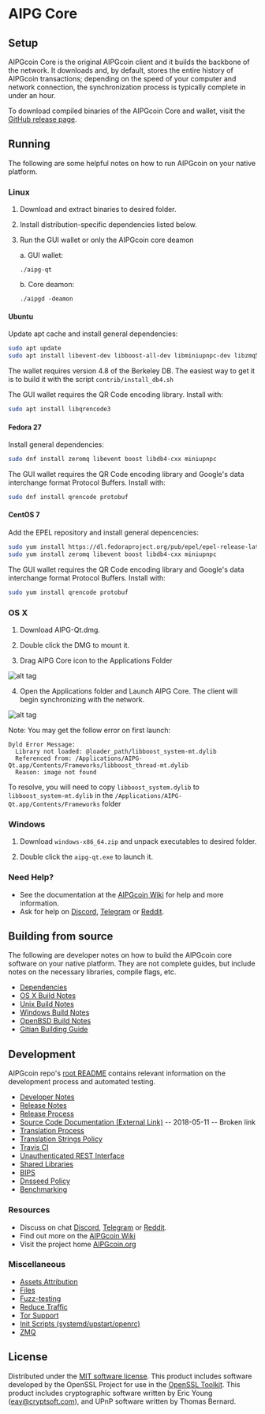 AIPG Core
==============

Setup
---------------------
AIPGcoin Core is the original AIPGcoin client and it builds the backbone of the network. It downloads and, by default, stores the entire history of AIPGcoin transactions; depending on the speed of your computer and network connection, the synchronization process is typically complete in under an hour.

To download compiled binaries of the AIPGcoin Core and wallet, visit the [GitHub release page](https://github.com/AIPGProject/AIPGcoin/releases).

Running
---------------------
The following are some helpful notes on how to run AIPGcoin on your native platform.

### Linux

1) Download and extract binaries to desired folder.

2) Install distribution-specific dependencies listed below.

3) Run the GUI wallet or only the AIPGcoin core deamon

   a. GUI wallet:

   `./aipg-qt`

   b. Core deamon:

   `./aipgd -deamon`

#### Ubuntu

Update apt cache and install general dependencies:

```bash
sudo apt update
sudo apt install libevent-dev libboost-all-dev libminiupnpc-dev libzmq5 software-properties-common
```

The wallet requires version 4.8 of the Berkeley DB. The easiest way to get it is to build it with the script `contrib/install_db4.sh`


The GUI wallet requires the QR Code encoding library. Install with:
```bash
sudo apt install libqrencode3
```

#### Fedora 27

Install general dependencies:
```bash
sudo dnf install zeromq libevent boost libdb4-cxx miniupnpc
```

The GUI wallet requires the QR Code encoding library and Google's data interchange format Protocol Buffers. Install with:
```bash
sudo dnf install qrencode protobuf
```

#### CentOS 7

Add the EPEL repository and install general depencencies:

```bash
sudo yum install https://dl.fedoraproject.org/pub/epel/epel-release-latest-7.noarch.rpm
sudo yum install zeromq libevent boost libdb4-cxx miniupnpc
```

The GUI wallet requires the QR Code encoding library and Google's data interchange format Protocol Buffers. Install with:
```bash
sudo yum install qrencode protobuf
```

### OS X

1) Download AIPG-Qt.dmg.

2) Double click the DMG to mount it.

3) Drag AIPG Core icon to the Applications Folder

![alt tag](https://i.imgur.com/GLhBFUV.png)

4) Open the Applications folder and Launch AIPG Core. The client will begin synchronizing with the network.

![alt tag](https://i.imgur.com/v3962qo.png)

Note: You may get the follow error on first launch:
```
Dyld Error Message:
  Library not loaded: @loader_path/libboost_system-mt.dylib
  Referenced from: /Applications/AIPG-Qt.app/Contents/Frameworks/libboost_thread-mt.dylib
  Reason: image not found
```
To resolve, you will need to copy `libboost_system.dylib` to `libboost_system-mt.dylib` in the `/Applications/AIPG-Qt.app/Contents/Frameworks` folder

### Windows

1) Download `windows-x86_64.zip` and unpack executables to desired folder.

2) Double click the `aipg-qt.exe` to launch it.

### Need Help?

- See the documentation at the [AIPGcoin Wiki](https://aipg.wiki/wiki/AIPGcoin_Wiki) for help and more information.
- Ask for help on [Discord](https://discord.gg/DUkcBst), [Telegram](https://t.me/AIPGcoinDev) or [Reddit](https://www.reddit.com/r/AIPGcoin/).

Building from source
---------------------
The following are developer notes on how to build the AIPGcoin core software on your native platform. They are not complete guides, but include notes on the necessary libraries, compile flags, etc.

- [Dependencies](https://github.com/AIPGProject/AIPGcoin/tree/master/doc/dependencies.md)
- [OS X Build Notes](https://github.com/AIPGProject/AIPGcoin/tree/master/doc/build-osx.md)
- [Unix Build Notes](https://github.com/AIPGProject/AIPGcoin/tree/master/doc/build-unix.md)
- [Windows Build Notes](https://github.com/AIPGProject/AIPGcoin/tree/master/doc/build-windows.md)
- [OpenBSD Build Notes](https://github.com/AIPGProject/AIPGcoin/tree/master/doc/build-openbsd.md)
- [Gitian Building Guide](https://github.com/AIPGProject/AIPGcoin/tree/master/doc/gitian-building.md)

Development
---------------------
AIPGcoin repo's [root README](https://github.com/AIPGProject/AIPGcoin/blob/master/README.md) contains relevant information on the development process and automated testing.

- [Developer Notes](https://github.com/AIPGProject/AIPGcoin/blob/master/doc/developer-notes.md)
- [Release Notes](https://github.com/AIPGProject/AIPGcoin/blob/master/doc/release-notes.md)
- [Release Process](https://github.com/AIPGProject/AIPGcoin/blob/master/doc/release-process.md)
- [Source Code Documentation (External Link)](https://dev.visucore.com/aipg/doxygen/) -- 2018-05-11 -- Broken link
- [Translation Process](https://github.com/AIPGProject/AIPGcoin/blob/master/doc/translation_process.md)
- [Translation Strings Policy](https://github.com/AIPGProject/AIPGcoin/blob/master/doc/translation_strings_policy.md)
- [Travis CI](https://github.com/AIPGProject/AIPGcoin/blob/master/doc/travis-ci.md)
- [Unauthenticated REST Interface](https://github.com/AIPGProject/AIPGcoin/blob/master/doc/REST-interface.md)
- [Shared Libraries](https://github.com/AIPGProject/AIPGcoin/blob/master/doc/shared-libraries.md)
- [BIPS](https://github.com/AIPGProject/AIPGcoin/blob/master/doc/bips.md)
- [Dnsseed Policy](https://github.com/AIPGProject/AIPGcoin/blob/master/doc/dnsseed-policy.md)
- [Benchmarking](https://github.com/AIPGProject/AIPGcoin/blob/master/doc/benchmarking.md)

### Resources
- Discuss on chat [Discord](https://discord.gg/jn6uhur), [Telegram](https://t.me/AIPGcoinDev) or [Reddit](https://www.reddit.com/r/AIPGcoin/).
- Find out more on the [AIPGcoin Wiki](https://aipg.wiki/wiki/AIPGcoin_Wiki)
- Visit the project home [AIPGcoin.org](https://aipgcoin.org)

### Miscellaneous
- [Assets Attribution](https://github.com/AIPGProject/AIPGcoin/blob/master/doc/assets-attribution.md)
- [Files](https://github.com/AIPGProject/AIPGcoin/blob/master/doc/files.md)
- [Fuzz-testing](https://github.com/AIPGProject/AIPGcoin/blob/master/doc/fuzzing.md)
- [Reduce Traffic](https://github.com/AIPGProject/AIPGcoin/blob/master/doc/reduce-traffic.md)
- [Tor Support](https://github.com/AIPGProject/AIPGcoin/blob/master/doc/tor.md)
- [Init Scripts (systemd/upstart/openrc)](https://github.com/AIPGProject/AIPGcoin/blob/master/doc/init.md)
- [ZMQ](https://github.com/AIPGProject/AIPGcoin/blob/master/doc/zmq.md)

License
---------------------
Distributed under the [MIT software license](https://github.com/AIPGProject/AIPGcoin/blob/master/COPYING).
This product includes software developed by the OpenSSL Project for use in the [OpenSSL Toolkit](https://www.openssl.org/). This product includes
cryptographic software written by Eric Young ([eay@cryptsoft.com](mailto:eay@cryptsoft.com)), and UPnP software written by Thomas Bernard.
